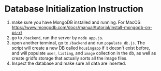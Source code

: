 # Database Initialization Instruction

1. make sure you have MongoDB installed and running. For MacOS: https://www.mongodb.com/docs/manual/tutorial/install-mongodb-on-os-x/
2. go to `/backend`, run the server by `node app.js`.
3. open another terminal, go to `/backend` and run `populate_db.js`. The script will create a new DB called `housingapp` if it doesn't exist before, and will populate `user`, `listing`, and `image` collection in the db, as well as create gridfs storage that actually sorts all the image files.
4. Inspect the database and make sure all data are inserted.
